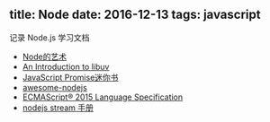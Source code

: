 title: Node
date: 2016-12-13 
tags: javascript
---

记录 Node.js 学习文档

* [Node的艺术](https://github.com/maxogden/art-of-node/blob/master/readme.zh-cn.md)
* [An Introduction to libuv](http://nikhilm.github.io/uvbook/)
* [JavaScript Promise迷你书](http://liubin.org/promises-book/#promise-polyfill)
* [awesome-nodejs](https://github.com/sindresorhus/awesome-nodejs)
* [ECMAScript® 2015 Language Specification](http://www.ecma-international.org/ecma-262/6.0/)
* [nodejs stream 手册](https://github.com/jabez128/stream-handbook)